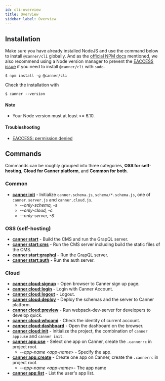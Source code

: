```yaml
---
id: cli-overview
title: Overview
sidebar_label: Overview
---
```


## Installation

Make sure you have already installed NodeJS and use the command below to install `@canner/cli` globally. And as the [official NPM docs](https://docs.npmjs.com/downloading-and-installing-node-js-and-npm) mentioned, we also recommend using a Node version manager to prevent the [EACCESS issue](https://docs.npmjs.com/resolving-eacces-permissions-errors-when-installing-packages-globally) if you need to install `@canner/cli` with `sudo`.


```shell
$ npm install -g @canner/cli
```

Check the installation with

```shell
$ canner --version
```
#### Note
- Your Node version must at least >= 6.10. 
#### Troubleshooting
- [EACCESS: permission denied](https://github.com/Canner/canner/issues/139)



## Commands

Commands can be roughly grouped into three categories, **OSS for self-hosting**, **Cloud for Canner platform**, and **Common for both**.

### Common
- **[canner init](cli-init)** - Initialize `canner.schema.js`, `schema/*.schema.js`, one of `canner.server.js` and `canner.cloud.js`.
  - *--only-schema, -s*
  - *--only-cloud, -c*
  - *--only-server, -S*

### OSS (self-hosting)
- **[canner start](cli-start)** - Build the CMS and run the GrapQL server.
- **[canner start:cms](cli-start-cms)** - Run the CMS server including build the static files of the CMS.
- **[canner start:graphql](cli-start-graphql)** - Run the GrapQL server.
- **[canner start:auth](cli-start-auth)** - Run the auth server.

### Cloud
- **[canner cloud:signup](cli-cloud-signup)** - Open browser to Canner sign up page.
- **[canner cloud:login](cli-cloud-login)** - Login with Canner Account.
- **[canner cloud:logout](cli-cloud-logout)** - Logout.
- **[canner cloud:deploy](cli-cloud-deploy)** - Deploy the schemas and the server to Canner platform.
- **[canner cloud:preview](cli-cloud-preview)** - Run webpack-dev-server for developers to develop quick.
- **[canner cloud:whoami](cli-cloud-whoami)** - Check the identity of current account.
- **[canner cloud:dashboard](cli-cloud-dashboard)** - Open the dashboard on the browser.
- **[canner cloud:init](cli-cloud-init)** - Initialize the project, the combination of `canner app:use` and `canner init`.
- **[canner app:use](cli-app-use)** - Select one app on Canner, create the `.cannerrc` in project root.
  - *--app-name \<app-name>* - Specify the app.
- **[canner app:create](cli-app-create)** - Create one app on Canner, create the `.cannerrc` in project root.
  - *--app-name \<app-name>*- The app name
- **[canner app:list](cli-app-list)** - List the user's app list.